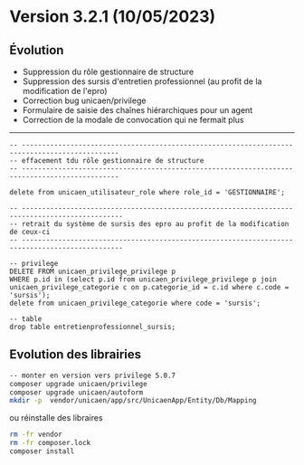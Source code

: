 Version 3.2.1 (10/05/2023)
====

Évolution
---

- Suppression du rôle gestionnaire de structure 
- Suppression des sursis d'entretien professionnel (au profit de la modification de l'epro)
- Correction bug unicaen/privilege
- Formulaire de saisie des chaînes hiérarchiques pour un agent
- Correction de la modale de convocation qui ne fermait plus

---

```postgresql
-- ----------------------------------------------------------------------------------------------
-- effacement tdu rôle gestionnaire de structure
-- ----------------------------------------------------------------------------------------------

delete from unicaen_utilisateur_role where role_id = 'GESTIONNAIRE';

-- -----------------------------------------------------------------------------------------------
-- retrait du système de sursis des epro au profit de la modification de ceux-ci
-- -----------------------------------------------------------------------------------------------

-- privilege
DELETE FROM unicaen_privilege_privilege p
WHERE p.id in (select p.id from unicaen_privilege_privilege p join unicaen_privilege_categorie c on p.categorie_id = c.id where c.code = 'sursis');
delete from unicaen_privilege_categorie where code = 'sursis';

-- table
drop table entretienprofessionnel_sursis;
```

Evolution des librairies 
---

```bash
-- monter en version vers privilege 5.0.7
composer upgrade unicaen/privilege
composer upgrade unicaen/autoform
mkdir -p  vendor/unicaen/app/src/UnicaenApp/Entity/Db/Mapping
```

ou réinstalle des libraires 
```bash
rm -fr vendor
rm -fr composer.lock
composer install
```
